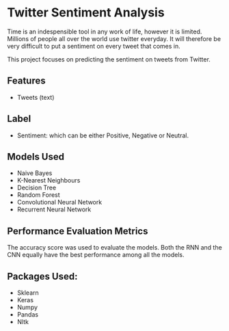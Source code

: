 # Twitter Sentiment Analysis
Time is an indespensible tool in any work of life, however it is limited. Millions of people all over the world use
twitter everyday. It will therefore be very difficult to put a sentiment on every tweet that comes in. 

This project focuses on predicting the sentiment on tweets from Twitter.

## Features
- Tweets (text)

## Label
- Sentiment: which can be either Positive, Negative or Neutral.

## Models Used
- Naive Bayes
- K-Nearest Neighbours
- Decision Tree
- Random Forest
- Convolutional Neural Network
- Recurrent Neural Network

## Performance Evaluation Metrics
The accuracy score was used to evaluate the models. Both the RNN and the CNN equally 
have the best performance among all the models. 

## Packages Used:
- Sklearn
- Keras
- Numpy
- Pandas
- Nltk
